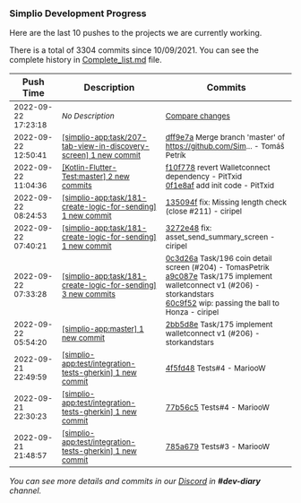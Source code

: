 
### Simplio Development Progress

Here are the last 10 pushes to the projects we are currently working.

There is a total of 3304 commits since 10/09/2021. You can see the complete history in
 [Complete_list.md](Complete_list.md) file.

| Push Time | Description | Commits |
| --- | --- | --- |
| <sub>2022-09-22 17:23:18</sub> | <sub>_No Description_</sub> | <sub>[Compare changes](https://github.com/SimplioOfficial/simplio-app/compare/af67899c0515...a3abc523fcdb)</sub> |
| <sub>2022-09-22 12:50:41</sub> | <sub>[[simplio-app:task/207\-tab\-view\-in\-discovery\-screen] 1 new commit](https://github.com/SimplioOfficial/simplio-app/commit/dff9e7a909c59e45f35a8dd1f01b339658eaf7ee)</sub> | <sub>[dff9e7a](https://github.com/SimplioOfficial/simplio-app/commit/dff9e7a909c59e45f35a8dd1f01b339658eaf7ee) Merge branch 'master' of https://github.com/Sim... - Tomáš Petrík</sub> |
| <sub>2022-09-22 11:04:36</sub> | <sub>[[Kotlin-Flutter-Test:master] 2 new commits](https://github.com/SimplioOfficial/Kotlin-Flutter-Test/compare/260a7337a9c1...0f1e8afcda27)</sub> | <sub>[f10f778](https://github.com/SimplioOfficial/Kotlin-Flutter-Test/commit/f10f7782c5eee40a76332fdb759bbe376ea40238) revert Walletconnect dependency - PitTxid<br>[0f1e8af](https://github.com/SimplioOfficial/Kotlin-Flutter-Test/commit/0f1e8afcda27ff6523281338048f6b8700159492) add init code - PitTxid</sub> |
| <sub>2022-09-22 08:24:53</sub> | <sub>[[simplio-app:task/181\-create\-logic\-for\-sending] 1 new commit](https://github.com/SimplioOfficial/simplio-app/commit/135094f932c5640ced3a9317c16b593ae699638a)</sub> | <sub>[135094f](https://github.com/SimplioOfficial/simplio-app/commit/135094f932c5640ced3a9317c16b593ae699638a) fix: Missing length check (close #211) - ciripel</sub> |
| <sub>2022-09-22 07:40:21</sub> | <sub>[[simplio-app:task/181\-create\-logic\-for\-sending] 1 new commit](https://github.com/SimplioOfficial/simplio-app/commit/3272e48129875a113153b5111be6ff804030e9a9)</sub> | <sub>[3272e48](https://github.com/SimplioOfficial/simplio-app/commit/3272e48129875a113153b5111be6ff804030e9a9) fix: asset_send_summary_screen - ciripel</sub> |
| <sub>2022-09-22 07:33:28</sub> | <sub>[[simplio-app:task/181\-create\-logic\-for\-sending] 3 new commits](https://github.com/SimplioOfficial/simplio-app/compare/4d5722f6ca91...60c9f5213b43)</sub> | <sub>[0c3d26a](https://github.com/SimplioOfficial/simplio-app/commit/0c3d26a801adad9317efc008caa7236b5e410e70) Task/196 coin detail screen (#204) - TomasPetrik<br>[a9c087e](https://github.com/SimplioOfficial/simplio-app/commit/a9c087eca3f9a3c8c2e538f7726783c920145510) Task/175 implement walletconnect v1 (#206) - storkandstars<br>[60c9f52](https://github.com/SimplioOfficial/simplio-app/commit/60c9f5213b4399452ef0cbcf9e2fb8b3b9f19a55) wip: passing the ball to Honza - ciripel</sub> |
| <sub>2022-09-22 05:54:20</sub> | <sub>[[simplio-app:master] 1 new commit](https://github.com/SimplioOfficial/simplio-app/commit/2bb5d8ea3df39a9d0c34ac4c88b2095acf4705a0)</sub> | <sub>[2bb5d8e](https://github.com/SimplioOfficial/simplio-app/commit/2bb5d8ea3df39a9d0c34ac4c88b2095acf4705a0) Task/175 implement walletconnect v1 (#206) - storkandstars</sub> |
| <sub>2022-09-21 22:49:59</sub> | <sub>[[simplio-app:test/integration\-tests\-gherkin] 1 new commit](https://github.com/SimplioOfficial/simplio-app/commit/4f5fd48dfa2b424a955abb64e662824f8b9e8df9)</sub> | <sub>[4f5fd48](https://github.com/SimplioOfficial/simplio-app/commit/4f5fd48dfa2b424a955abb64e662824f8b9e8df9) Tests#4 - MariooW</sub> |
| <sub>2022-09-21 22:30:23</sub> | <sub>[[simplio-app:test/integration\-tests\-gherkin] 1 new commit](https://github.com/SimplioOfficial/simplio-app/commit/77b56c5ccd63cad50f6818e52d77c3fafb848257)</sub> | <sub>[77b56c5](https://github.com/SimplioOfficial/simplio-app/commit/77b56c5ccd63cad50f6818e52d77c3fafb848257) Tests#4 - MariooW</sub> |
| <sub>2022-09-21 21:48:57</sub> | <sub>[[simplio-app:test/integration\-tests\-gherkin] 1 new commit](https://github.com/SimplioOfficial/simplio-app/commit/785a6795651ffea1bba649f1100367d41217cc54)</sub> | <sub>[785a679](https://github.com/SimplioOfficial/simplio-app/commit/785a6795651ffea1bba649f1100367d41217cc54) Tests#3 - MariooW</sub> |

_You can see more details and commits in our [Discord](https://discord.gg/aKhjuwZmdP) in **#dev-diary** channel._
